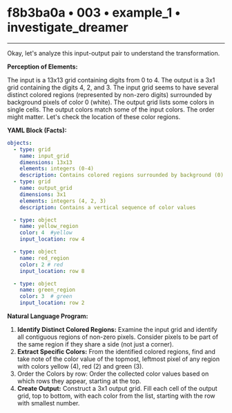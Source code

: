 # f8b3ba0a • 003 • example_1 • investigate_dreamer

---
Okay, let's analyze this input-output pair to understand the transformation.

**Perception of Elements:**

The input is a 13x13 grid containing digits from 0 to 4. The output is a 3x1 grid containing the digits 4, 2, and 3. The input grid seems to have several distinct colored regions (represented by non-zero digits) surrounded by background pixels of color 0 (white). The output grid lists some colors in single cells. The output colors match some of the input colors. The order might matter. Let's check the location of these color regions.

**YAML Block (Facts):**



```yaml
objects:
  - type: grid
    name: input_grid
    dimensions: 13x13
    elements: integers (0-4)
    description: Contains colored regions surrounded by background (0).
  - type: grid
    name: output_grid
    dimensions: 3x1
    elements: integers (4, 2, 3)
    description: Contains a vertical sequence of color values

  - type: object
    name: yellow_region
    color: 4  #yellow
    input_location: row 4

  - type: object
    name: red_region
    color: 2 # red
    input_location: row 8

  - type: object
    name: green_region
    color: 3  # green
    input_location: row 2
```



**Natural Language Program:**

1.  **Identify Distinct Colored Regions:** Examine the input grid and identify all contiguous regions of non-zero pixels. Consider pixels to be part of the same region if they share a side (not just a corner).
2.  **Extract Specific Colors:** From the identified colored regions, find and take note of the color value of the topmost, leftmost pixel of any region with colors yellow (4), red (2) and green (3).
3. Order the Colors by row: Order the collected color values based on which rows they appear, starting at the top.
4.  **Create Output:** Construct a 3x1 output grid. Fill each cell of the output grid, top to bottom, with each color from the list, starting with the row with smallest number.



